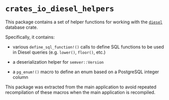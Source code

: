 # `crates_io_diesel_helpers`

This package contains a set of helper functions for working with the
[`diesel`](https://crates.io/crates/diesel) database crate.

Specifically, it contains:

- various `define_sql_function!()` calls to define SQL functions to be used in
  Diesel queries (e.g. `lower()`, `floor()`, etc.)

- a deserialization helper for `semver::Version`

- a `pg_enum!()` macro to define an enum based on a PostgreSQL integer column

This package was extracted from the main application to avoid repeated 
recompilation of these macros when the main application is recompiled.

